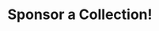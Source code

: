 ---
layout: post
type: preview

loop: ad
sponsor: 003
title: "Sponsor a Collection!"
description: "Get in front of highly engaged designers, developers, filmmakers, and marketers from around the world."
cta_text: "Learn about sponsorships!"
ad_url: /sponsor
category: November

is_ad: true
---